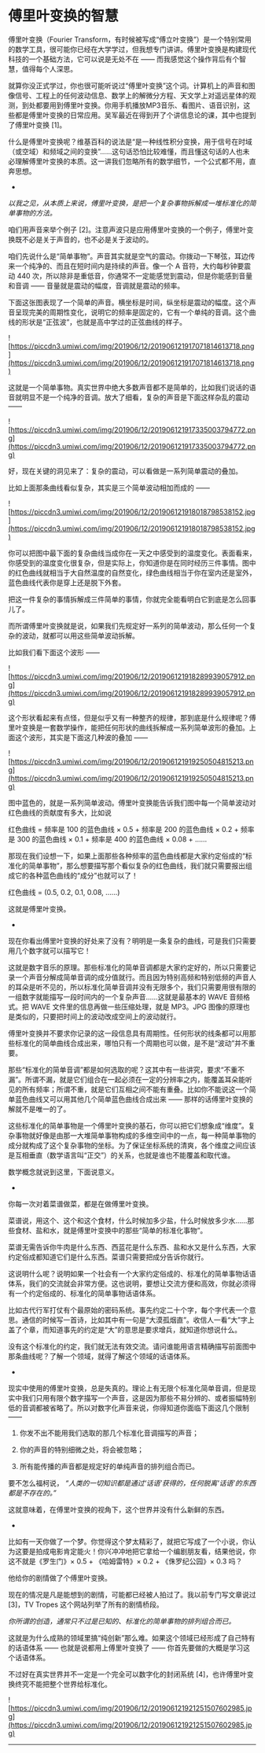 # 傅里叶变换的智慧

傅里叶变换（Fourier Transform，有时候被写成“傅立叶变换”）是一个特别常用的数学工具，很可能你已经在大学学过，但我想专门讲讲。傅里叶变换是构建现代科技的一个基础方法，它可以说是无处不在 —— 而我感觉这个操作背后有个智慧，值得每个人深思。

就算你没正式学过，你也很可能听说过“傅里叶变换”这个词。计算机上的声音和图像信号、工程上的任何波动信息、数学上的解微分方程、天文学上对遥远星体的观测，到处都要用到傅里叶变换。你用手机播放MP3音乐、看图片、语音识别，这些都是傅里叶变换的日常应用。吴军最近在得到开了个讲信息论的课，其中也提到了傅里叶变换 [1]。

什么是傅里叶变换呢？维基百科的说法是“是一种线性积分变换，用于信号在时域（或空域）和频域之间的变换”……这句话恐怕比较难懂，而且懂这句话的人也未必理解傅里叶变换的本质。这一讲我们忽略所有的数学细节，一个公式都不用，直奔思想。

*

 *以我之见，从本质上来说，傅里叶变换，是把一个复杂事物拆解成一堆标准化的简单事物的方法。*

咱们用声音来举个例子 [2]。注意声波只是应用傅里叶变换的一个例子，傅里叶变换既不必是关于声音的，也不必是关于波动的。

咱们先说什么是“简单事物”。声音其实就是空气的震动。你拨动一下琴弦，耳边传来一个纯净的、而且在短时间内是持续的声音。像一个 A 音符，大约每秒钟要震动 440 次，所以除非是重低音，你通常不一定能感觉到震动，但是你能感到音量和音调 —— 音量就是震动的幅度，音调就是震动的频率。

下面这张图表现了一个简单的声音。横坐标是时间，纵坐标是震动的幅度。这个声音呈现完美的周期性变化，说明它的频率是固定的，它有一个单纯的音调。这个曲线的形状是“正弦波”，也就是高中学过的正弦曲线的样子。

![https://piccdn3.umiwi.com/img/201906/12/201906121917071814613718.png](https://piccdn3.umiwi.com/img/201906/12/201906121917071814613718.png)

这就是一个简单事物。真实世界中绝大多数声音都不是简单的，比如我们说话的语音就明显不是一个纯净的音调。放大了细看，复杂的声音是下面这样杂乱的震动 —— 

![https://piccdn3.umiwi.com/img/201906/12/201906121917335003794772.png](https://piccdn3.umiwi.com/img/201906/12/201906121917335003794772.png)

好，现在关键的洞见来了：复杂的震动，可以看做是一系列简单震动的叠加。

比如上面那条曲线看似复杂，其实是三个简单波动相加而成的 —— 

![https://piccdn3.umiwi.com/img/201906/12/201906121918018798538152.jpg](https://piccdn3.umiwi.com/img/201906/12/201906121918018798538152.jpg)

你可以把图中最下面的复杂曲线当成你在一天之中感受到的温度变化。表面看来，你感受到的温度变化很复杂，但是实际上，你知道你是在同时经历三件事情。图中的红色曲线就相当于大自然温度的自然变化，绿色曲线相当于你在室内还是室外，蓝色曲线代表你是穿上还是脱下外套。

把这一件复杂的事情拆解成三件简单的事情，你就完全能看明白它到底是怎么回事儿了。

而所谓傅里叶变换就是说，如果我们先规定好一系列的简单波动，那么任何一个复杂的波动，就都可以用这些简单波动拆解。

比如我们看下面这个波形 —— 

![https://piccdn3.umiwi.com/img/201906/12/201906121918289939057912.png](https://piccdn3.umiwi.com/img/201906/12/201906121918289939057912.png)

这个形状看起来有点怪，但是似乎又有一种整齐的规律，那到底是什么规律呢？傅里叶变换是一套数学操作，能把任何形状的曲线拆解成一系列简单波形的叠加。上面这个波形，其实是下面这几种波的叠加 —— 

![https://piccdn3.umiwi.com/img/201906/12/201906121919250504815213.png](https://piccdn3.umiwi.com/img/201906/12/201906121919250504815213.png)

图中蓝色的，就是一系列简单波动。傅里叶变换能告诉我们图中每一个简单波动对红色曲线的贡献度有多大，比如说

红色曲线 = 频率是 100 的蓝色曲线 × 0.5 + 频率是 200 的蓝色曲线 × 0.2 + 频率是 300 的蓝色曲线 × 0.1 + 频率是 400 的蓝色曲线 × 0.08 + ……

那现在我们设想一下，如果上面那些各种频率的蓝色曲线都是大家约定俗成的“标准化的简单事物”，那么想要描写那个看似复杂的红色曲线，我们就只需要报出组成它的各种蓝色曲线的“成分”也就可以了！

红色曲线 = (0.5, 0.2, 0.1, 0.08, ……)

这就是傅里叶变换。

*

现在你看出傅里叶变换的好处来了没有？明明是一条复杂的曲线，可是我们只需要用几个数字就可以描写它！

这就是数字音乐的原理。那些标准化的简单音调都是大家约定好的，所以只需要记录一个声音分解成简单音调的成分值就行。而且因为特别高频和特别低频的声音人的耳朵是听不见的，所以标准化简单音调并没有无限多个，我们只需要用很有限的一组数字就能描写一段时间内的一个复杂声音……这就是最基本的 WAVE 音频格式。把 WAVE 文件里的信息再做一些压缩处理，就是 MP3。JPG 图像的原理也是类似的，只要把时间上的波动改成空间上的波动就行。

傅里叶变换并不要求你记录的这一段信息具有周期性。任何形状的线条都可以用那些标准化的简单曲线合成出来，哪怕只有一个周期也可以做，是不是“波动”并不重要。

那些“标准化的简单音调”都是如何选取的呢？这其中有一些讲究，要求“不重不漏”。所谓不漏，就是它们组合在一起必须在一定的分辨率之内，能覆盖耳朵能听见的所有频率；所谓不重，就是它们互相之间不能有重叠。比如你不能说这一个简单蓝色曲线又可以用其他几个简单蓝色曲线合成出来 —— 那样的话傅里叶变换的解就不是唯一的了。

这些标准化的简单事物是一个傅里叶变换的基石，你可以把它们想象成“维度”。复杂事物就好像是由那一大堆简单事物构成的多维空间中的一点，每一种简单事物的成分就构成了这个复杂事物的坐标。为了保证坐标系统的清爽，各个维度之间应该是互相垂直（数学语言叫“正交”）的关系，也就是谁也不能覆盖和取代谁。

数学概念就说到这里，下面说意义。

*

你每一次对着菜谱做菜，都是在做傅里叶变换。

菜谱说，用这个、这个和这个食材，什么时候加多少盐，什么时候放多少水……那些食材、盐和水，就是傅里叶变换中的那些“简单的标准化事物”。

菜谱无需告诉你牛肉是什么东西、西蓝花是什么东西、盐和水又是什么东西，大家约定俗成都知道它们是什么东西。菜谱只需要把成分告诉你就行。

这说明什么呢？说明如果一个社会有一个大家约定俗成的、标准化的简单事物话语体系，我们的交流就会非常方便。这也说明，要想让交流方便和高效，你就必须得有一个约定俗成的、标准化的简单事物话语体系。

比如古代行军打仗有个最原始的密码系统。事先约定二十个字，每个字代表一个意思。通信的时候写一首诗，比如其中有一句是“大漠孤烟直”。收信人一看“大”字上盖了个章，而知道事先的约定是“大”的意思是要求增兵，就知道你想说什么。

没有这个标准化的约定，我们就无法有效交流。请问谁能用语言精确描写前面图中那条曲线呢？了解一个领域，就得了解这个领域的话语体系。

*

现实中使用的傅里叶变换，总是失真的。理论上有无限个标准化简单音调，但是现实中我们只用有限个数字描写一个声音，这是因为那些不易分辨的、或者振幅特别低的音调都被省略了。所以对数字化声音来说，你得知道你面临下面这几个限制 ——

1. 你发不出不能用我们选取的那几个标准化音调描写的声音；

2. 你的声音的特别细微之处，将会被忽略；

3. 所有能传播的声音都是规定好的单纯声音的排列组合而已。

要不怎么福柯说， *“人类的一切知识都是通过‘话语’获得的，任何脱离‘话语’的东西都是不存在的。”*

这就意味着，在傅里叶变换的视角下，这个世界并没有什么新鲜的东西。

*

比如有一天你做了一个梦。你觉得这个梦太精彩了，就把它写成了一个小说，你认为这要是拍成电影肯定能火！你兴冲冲地把它拿给一个编剧朋友看，结果他说，你这不就是《罗生门》× 0.5 + 《哈姆雷特》× 0.2 + 《侏罗纪公园》× 0.3 吗？

他给你的剧情做了个傅里叶变换。

现在的情况是凡是能想到的剧情，可能都已经被人拍过了。我以前专门写文章说过 [3]，TV Tropes 这个网站列举了所有的剧情桥段。

 *你所谓的创造，通常只不过是已知的、标准化的简单事物的排列组合而已。*

这就是为什么成熟的领域里搞“纯创新”那么难。如果这个领域已经形成了自己特有的话语体系 —— 也就是说都用上傅里叶变换了 —— 你首先要做的大概是学习这个话语体系。

不过好在真实世界并不一定是一个完全可以数字化的封闭系统 [4]，也许傅里叶变换终究不能把整个世界给标准化。

![https://piccdn3.umiwi.com/img/201906/12/201906121921251507602985.jpg](https://piccdn3.umiwi.com/img/201906/12/201906121921251507602985.jpg)

---
